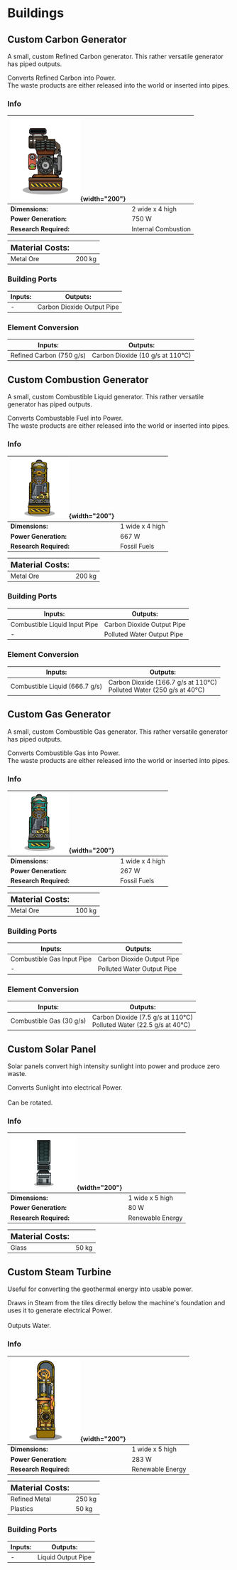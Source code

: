 # Buildings
## Custom Carbon Generator
A small, custom Refined Carbon generator. This rather versatile generator has piped outputs.

Converts Refined Carbon into Power.<br/>The waste products are either released into the world or inserted into pipes.
### Info
| ![CustomSolidGenerator](/assets/images/buildings/CustomSolidGenerator.png){width="200"} | |
|-|-|
|**Dimensions:** | 2 wide x 4 high|
|**Power Generation:**| 750 W|
|**Research Required:**| Internal Combustion|

|**<font size="+1">Material Costs:</font>**| |
|-|-|
|Metal Ore|200 kg|

### Building Ports
|Inputs:|Outputs:|
|-|-|
|-|Carbon Dioxide Output Pipe|

### Element Conversion
|Inputs:|Outputs:|
|-|-|
|Refined Carbon (750 g/s)<br>| Carbon Dioxide (10 g/s at 110°C)<br>|



## Custom Combustion Generator
A small, custom Combustible Liquid generator. This rather versatile generator has piped outputs.

Converts Combustable Fuel into Power.<br/>The waste products are either released into the world or inserted into pipes.
### Info
| ![CustomPetroleumGenerator](/assets/images/buildings/CustomPetroleumGenerator.png){width="200"} | |
|-|-|
|**Dimensions:** | 1 wide x 4 high|
|**Power Generation:**| 667 W|
|**Research Required:**| Fossil Fuels|

|**<font size="+1">Material Costs:</font>**| |
|-|-|
|Metal Ore|200 kg|

### Building Ports
|Inputs:|Outputs:|
|-|-|
|Combustible Liquid Input Pipe|Carbon Dioxide Output Pipe|
|-|Polluted Water Output Pipe|

### Element Conversion
|Inputs:|Outputs:|
|-|-|
|Combustible Liquid (666.7 g/s)<br>| Carbon Dioxide (166.7 g/s at 110°C)<br>Polluted Water (250 g/s at 40°C)<br>|



## Custom Gas Generator
A small, custom Combustible Gas generator. This rather versatile generator has piped outputs.

Converts Combustible Gas into Power.<br/>The waste products are either released into the world or inserted into pipes.
### Info
| ![CustomMethaneGenerator](/assets/images/buildings/CustomMethaneGenerator.png){width="200"} | |
|-|-|
|**Dimensions:** | 1 wide x 4 high|
|**Power Generation:**| 267 W|
|**Research Required:**| Fossil Fuels|

|**<font size="+1">Material Costs:</font>**| |
|-|-|
|Metal Ore|100 kg|

### Building Ports
|Inputs:|Outputs:|
|-|-|
|Combustible Gas Input Pipe|Carbon Dioxide Output Pipe|
|-|Polluted Water Output Pipe|

### Element Conversion
|Inputs:|Outputs:|
|-|-|
|Combustible Gas (30 g/s)<br>| Carbon Dioxide (7.5 g/s at 110°C)<br>Polluted Water (22.5 g/s at 40°C)<br>|



## Custom Solar Panel
Solar panels convert high intensity sunlight into power and produce zero waste.

Converts Sunlight into electrical Power.<br/><br/>Can be rotated.
### Info
| ![CustomSolarPanel](/assets/images/buildings/CustomSolarPanel.png){width="200"} | |
|-|-|
|**Dimensions:** | 1 wide x 5 high|
|**Power Generation:**| 80 W|
|**Research Required:**| Renewable Energy|

|**<font size="+1">Material Costs:</font>**| |
|-|-|
|Glass|50 kg|


## Custom Steam Turbine
Useful for converting the geothermal energy into usable power.

Draws in Steam from the tiles directly below the machine's foundation and uses it to generate electrical Power.<br/><br/>Outputs Water.
### Info
| ![CustomSteamGenerator](/assets/images/buildings/CustomSteamGenerator.png){width="200"} | |
|-|-|
|**Dimensions:** | 1 wide x 5 high|
|**Power Generation:**| 283 W|
|**Research Required:**| Renewable Energy|

|**<font size="+1">Material Costs:</font>**| |
|-|-|
|Refined Metal|250 kg|
|Plastics|50 kg|

### Building Ports
|Inputs:|Outputs:|
|-|-|
|-|Liquid Output Pipe|


